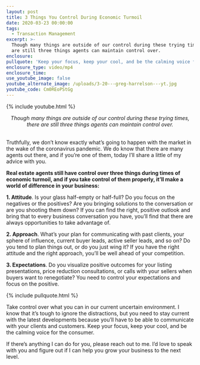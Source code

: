 ```yaml
---
layout: post
title: 3 Things You Control During Economic Turmoil
date: 2020-03-23 00:00:00
tags:
  - Transaction Management
excerpt: >-
  Though many things are outside of our control during these trying times, there
  are still three things agents can maintain control over.
enclosure:
pullquote: 'Keep your focus, keep your cool, and be the calming voice for the consumer.'
enclosure_type: video/mp4
enclosure_time:
use_youtube_image: false
youtube_alternate_image: /uploads/3-20---greg-harrelson---yt.jpg
youtube_code: Cm0REoPStGg
---
```


{% include youtube.html %}

<center><em>Though many things are outside of our control during these trying times, there are still three things agents can maintain control over.</em></center>

<br>Truthfully, we don’t know exactly what’s going to happen with the market in the wake of the coronavirus pandemic. We do know that there are many agents out there, and if you’re one of them, today I’ll share a little of my advice with you.

**Real estate agents still have control over three things during times of economic turmoil, and if you take control of them properly, it’ll make a world of difference in your business:**

**1\. Attitude**. Is your glass half-empty or half-full? Do you focus on the negatives or the positives? Are you bringing solutions to the conversation or are you shooting them down? If you can find the right, positive outlook and bring that to every business conversation you have, you’ll find that there are always opportunities to take advantage of.

**2\. Approach**. What’s your plan for communicating with past clients, your sphere of influence, current buyer leads, active seller leads, and so on? Do you tend to plan things out, or do you just wing it? If you have the right attitude and the right approach, you’ll be well ahead of your competition.

**3\. Expectations**. Do you visualize positive outcomes for your listing presentations, price reduction consultations, or calls with your sellers when buyers want to renegotiate? You need to control your expectations and focus on the positive.

{% include pullquote.html %}

Take control over what you can in our current uncertain environment. I know that it’s tough to ignore the distractions, but you need to stay current with the latest developments because you’ll have to be able to communicate with your clients and customers. Keep your focus, keep your cool, and be the calming voice for the consumer.

If there’s anything I can do for you, please reach out to me. I’d love to speak with you and figure out if I can help you grow your business to the next level.